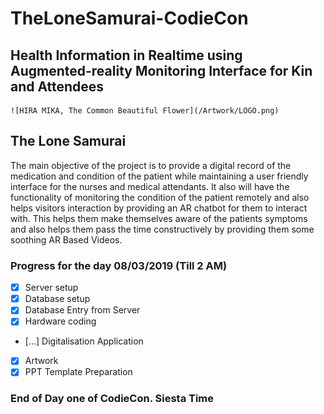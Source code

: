 # TheLoneSamurai-CodieCon

## Health Information in Realtime using Augmented-reality Monitoring Interface for Kin and Attendees
    ![HIRA MIKA, The Common Beautiful Flower](/Artwork/LOGO.png)
## The Lone Samurai
The main objective of the project is to provide a digital record of the medication and condition of the patient while maintaining a user friendly interface for the nurses and medical attendants. It also will have the functionality of monitoring the condition of the patient remotely and also helps visitors interaction by providing an AR chatbot for them to interact with. This helps them make themselves aware of the patients symptoms and also helps them pass the time constructively by providing them some soothing AR Based Videos.
### Progress for the day 08/03/2019 (Till 2 AM)
 - [X] Server setup
 - [X] Database setup
 - [X] Database Entry from Server
 - [X] Hardware coding
 - [...] Digitalisation Application
 - [X] Artwork
 - [X] PPT Template Preparation
 
### End of Day one of CodieCon. Siesta Time